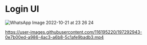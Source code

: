 # Login UI 


![WhatsApp Image 2022-10-21 at 23 26 24](https://user-images.githubusercontent.com/116195220/197292603-5d8aeb91-7bba-4468-ae5f-5dc886ea36b8.jpg)







https://user-images.githubusercontent.com/116195220/197292943-0e7b00ed-a986-4ac3-a6b8-5c1afe9badb3.mp4

